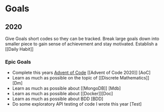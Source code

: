 # Goals
## 2020

Give Goals short codes so they can be tracked. Break large goals down into smaller piece to gain sense of achievement and stay motivated. Establish a [[Daily Habit]]

### Epic Goals
- Complete this years [Advent of Code](https://adventofcode.com/) [[Advent of Code 2020]] [AoC]
- Learn as much as possible on the topic of [[Discrete Mathematics]] [Dm]
- Learn as much as possible about [[MongoDB]] [Mdb]
- Learn as much as possible about [[Docker]][Doc]
- Learn as much as possible about BDD [BDD]
- Do some exploratory API testing of code I wrote this year [Test]

